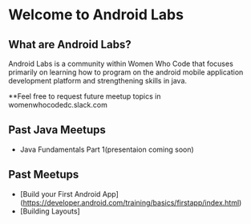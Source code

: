 # Welcome to Android Labs

## What are Android Labs?

Android Labs is a community within Women Who Code that focuses primarily on
learning how to program on the android mobile application development platform and strengthening skills in java.

**Feel free to request future meetup topics in womenwhocodedc.slack.com

## Past Java Meetups
* Java Fundamentals Part 1(presentaion coming soon)
## Past Meetups
* [Build your First Android App] (https://developer.android.com/training/basics/firstapp/index.html)
* [Building Layouts]
